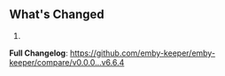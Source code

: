 ## What's Changed

1.

**Full Changelog**: https://github.com/emby-keeper/emby-keeper/compare/v0.0.0...v6.6.4
